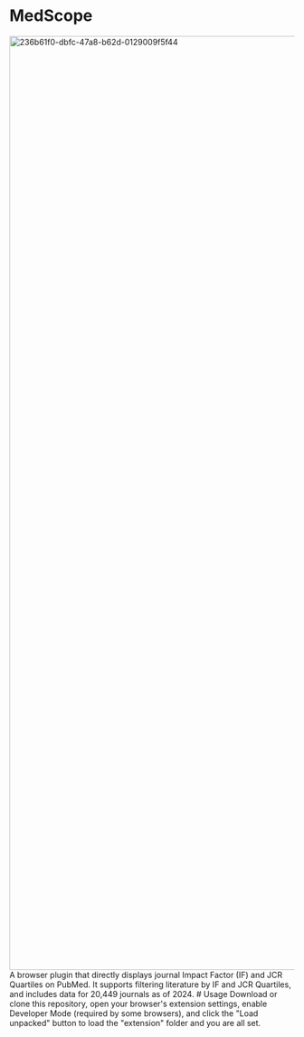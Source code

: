 # MedScope
<img width="2880" height="1650" alt="236b61f0-dbfc-47a8-b62d-0129009f5f44" src="https://github.com/user-attachments/assets/e42edf0c-9753-43f3-b278-a4556deda78b" />  
A browser plugin that directly displays journal Impact Factor (IF) and JCR Quartiles on PubMed. It supports filtering literature by IF and JCR Quartiles, and includes data for 20,449 journals as of 2024.  
# Usage  
Download or clone this repository, open your browser's extension settings, enable Developer Mode (required by some browsers), and click the "Load unpacked" button to load the "extension" folder and you are all set.
